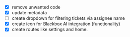 - [x] remove unwanted code
- [x] update metadata
- [ ] create dropdown for filtering tickets via assignee name
- [x] create icon for Blackbox AI integration (functionality)
- [x] create routes like settings and home.
